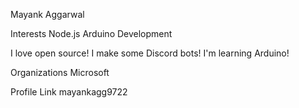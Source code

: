 Mayank Aggarwal

Interests
Node.js
Arduino
Development

I love open source!
I make some Discord bots!
I'm learning Arduino!

Organizations
Microsoft 

Profile Link
mayankagg9722
